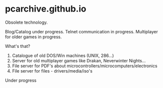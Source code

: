# pcarchive.github.io
Obsolete technology.


Blog/Catalog under progress.
Telnet communication in progress.
Multiplayer for older games in progress.

What's that?
1. Catalogue of old DOS/Win machines (UNIX, 286...)
2. Server for old multiplayer games like Drakan, Neverwinter Nights...
3. File server for PDF's about microcontrollers/microcomputers/electronics
4. File server for files - drivers/media/iso's

Under progress
